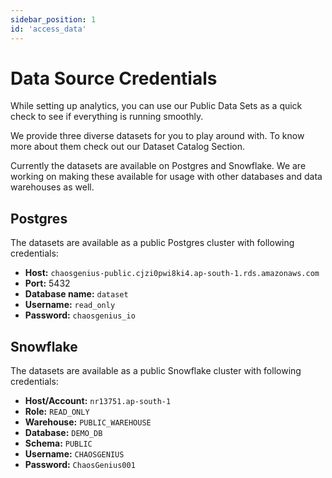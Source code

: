 ```yaml
---
sidebar_position: 1
id: 'access_data'
---
```


# Data Source Credentials

While setting up analytics, you can use our Public Data Sets as a quick check to see if everything is running smoothly. 

We provide three diverse datasets for you to play around with. To know more about them check out our Dataset Catalog Section.

Currently the datasets are available on Postgres and Snowflake. We are working on making these available for usage with other databases and data warehouses as well.

## Postgres 

The datasets are available as a public Postgres cluster with following credentials:

- **Host:** `chaosgenius-public.cjzi0pwi8ki4.ap-south-1.rds.amazonaws.com`
- **Port:** 5432
- **Database name:** `dataset`
- **Username:** `read_only`
- **Password:** `chaosgenius_io`

## Snowflake

The datasets are available as a public Snowflake cluster with following credentials:

  - **Host/Account:** `nr13751.ap-south-1`
  - **Role:** `READ_ONLY`
  - **Warehouse:** `PUBLIC_WAREHOUSE`
  - **Database:** `DEMO_DB`
  - **Schema:** `PUBLIC`
  - **Username:** `CHAOSGENIUS`
  - **Password:** `ChaosGenius001`

